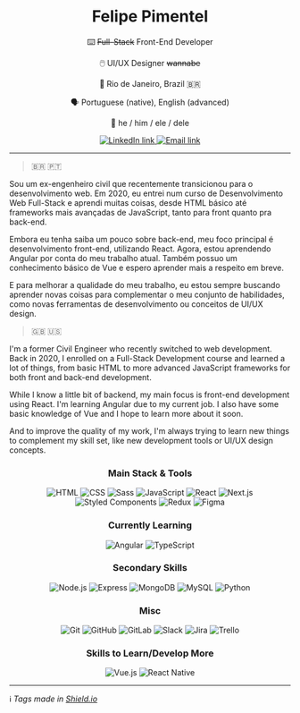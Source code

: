 <h1 align=center>Felipe Pimentel</h1>

<div align=center>

:keyboard: ~~Full-Stack~~ Front-End Developer

:computer_mouse: UI/UX Designer ~~wannabe~~

:round_pushpin: Rio de Janeiro, Brazil :brazil:

:speaking_head: Portuguese (native), English (advanced)

:man: he / him / ele / dele

  <p align=center>
    <a href="https://www.linkedin.com/in/felipe-pimentel-web-dev/" target="_blank">
      <img alt="LinkedIn link" src="https://img.shields.io/badge/-LinkedIn-0A66C2?style=for-the-badge&logo=Linkedin&logoColor=white" />
    </a>
    <a href="mailto:lipe.pimentel89@gmail.com" target="_blank">
      <img alt="Email link" src="https://img.shields.io/badge/-Email-EA4335?style=for-the-badge&logo=Gmail&logoColor=white" />
    </a>
  </p>
</div>

---

> :brazil: :portugal:

Sou um ex-engenheiro civil que recentemente transicionou para o desenvolvimento web. Em 2020, eu entrei num curso de Desenvolvimento Web Full-Stack e aprendi muitas coisas, desde HTML básico até frameworks mais avançadas de JavaScript, tanto para front quanto pra back-end.

Embora eu tenha saiba um pouco sobre back-end, meu foco principal é desenvolvimento front-end, utilizando React. Agora, estou aprendendo Angular por conta do meu trabalho atual. Também possuo um conhecimento básico de Vue e espero aprender mais a respeito em breve.

E para melhorar a qualidade do meu trabalho, eu estou sempre buscando aprender novas coisas para complementar o meu conjunto de habilidades, como novas ferramentas de desenvolvimento ou conceitos de UI/UX design.

> :uk: :us:

I'm a former Civil Engineer who recently switched to web development. Back in 2020, I enrolled on a Full-Stack Development course and learned a lot of things, from basic HTML to more advanced JavaScript frameworks for both front and back-end development.

While I know a little bit of backend, my main focus is front-end development using React. I'm learning Angular due to my current job. I also have some basic knowledge of Vue and I hope to learn more about it soon.

And to improve the quality of my work, I'm always trying to learn new things to complement my skill set, like new development tools or UI/UX design concepts.

<h3 align=center>Main Stack &amp Tools</h3>
<p align=center>
  <img alt="HTML" src="https://img.shields.io/badge/-HTML-E34F26?style=for-the-badge&logo=HTML5&logoColor=white" />
  <img alt="CSS" src="https://img.shields.io/badge/-CSS-1572B6?style=for-the-badge&logo=CSS3&logoColor=white" />
  <img alt="Sass" src="https://img.shields.io/badge/-Sass-CC6699?style=for-the-badge&logo=Sass&logoColor=white" />
  <img alt="JavaScript" src="https://img.shields.io/badge/-Javascript-F7DF1E?style=for-the-badge&logo=JavaScript&logoColor=black" />
  <img alt="React" src="https://img.shields.io/badge/-React-222?style=for-the-badge&logo=React&logoColor=61DAFB" />
  <img alt="Next.js" src="https://img.shields.io/badge/-Next.js-000000?style=for-the-badge&logo=Nextdotjs&logoColor=white" />
  <img alt="Styled Components" src="https://img.shields.io/badge/-styled%20components-DB7093?style=for-the-badge&logo=styled-components&logoColor=white" />
  <img alt="Redux" src="https://img.shields.io/badge/-Redux-764ABC?style=for-the-badge&logo=Redux&logoColor=white" />
  <img alt="Figma" src="https://img.shields.io/badge/-Figma-F24E1E?style=for-the-badge&logo=Figma&logoColor=white" />
</p>

<h3 align=center>Currently Learning</h3>
<p align=center>
  <img alt="Angular" src="https://img.shields.io/badge/-Angular-DD0031?style=for-the-badge&logo=angular" />
  <img alt="TypeScript" src="https://img.shields.io/badge/-TypeScript-3178C6?style=for-the-badge&logo=typescript&logoColor=white" />
  <!-- <img alt="Material UI" src="https://img.shields.io/badge/-Material%20UI-007FFF?style=for-the-badge&logo=mui&logoColor=white" /> -->
</p>

<h3 align=center>Secondary Skills</h3>
<p align=center>
  <img alt="Node.js" src="https://img.shields.io/badge/-node.js-233056?style=for-the-badge&logo=nodedotjs" />
  <img alt="Express" src="https://img.shields.io/badge/-Express-000000?style=for-the-badge&logo=express&logoColor=white" />
  <img alt="MongoDB" src="https://img.shields.io/badge/-MongoDB-3E2D1D?style=for-the-badge&logo=mongodb" />
  <img alt="MySQL" src="https://img.shields.io/badge/-MySQL-4479A1?style=for-the-badge&logo=mysql&logoColor=white" />
  <img alt="Python" src="https://img.shields.io/badge/-Python-3776AB?style=for-the-badge&logo=python&logoColor=white" />
</p>

<h3 align=center>Misc</h3>
<p align=center>
  <img alt="Git" src="https://img.shields.io/badge/-git-111?style=for-the-badge&logo=git" />
  <img alt="GitHub" src="https://img.shields.io/badge/-GitHub-181717?style=for-the-badge&logo=github&logoColor=white" />
  <img alt="GitLab" src="https://img.shields.io/badge/-GitLab-ffddd0?style=for-the-badge&logo=gitlab" />
  <img alt="Slack" src="https://img.shields.io/badge/-Slack-4A154B?style=for-the-badge&logo=slack&logoColor=white" />
  <img alt="Jira" src="https://img.shields.io/badge/-Jira-0052CC?style=for-the-badge&logo=jira&logoColor=white" />
  <img alt="Trello" src="https://img.shields.io/badge/-Confluence-172B4D?style=for-the-badge&logo=confluence&logoColor=white" />
</p>

<h3 align=center>Skills to Learn/Develop More</h3>
<p align=center>
  <img alt="Vue.js" src="https://img.shields.io/badge/-vue.js-eeefee?style=for-the-badge&logo=vuedotjs" />
  <img alt="React Native" src="https://img.shields.io/badge/-React%20Native-222?style=for-the-badge&logo=React&logoColor=61DAFB" />
  <!-- <img alt="WordPress" src="https://img.shields.io/badge/-Wordpress-21759B?style=for-the-badge&logo=wordpress&logoColor=white" /> -->
</p>

---

:information_source: _Tags made in <a href="https://shields.io" target="_blank">Shield.io</a>_
